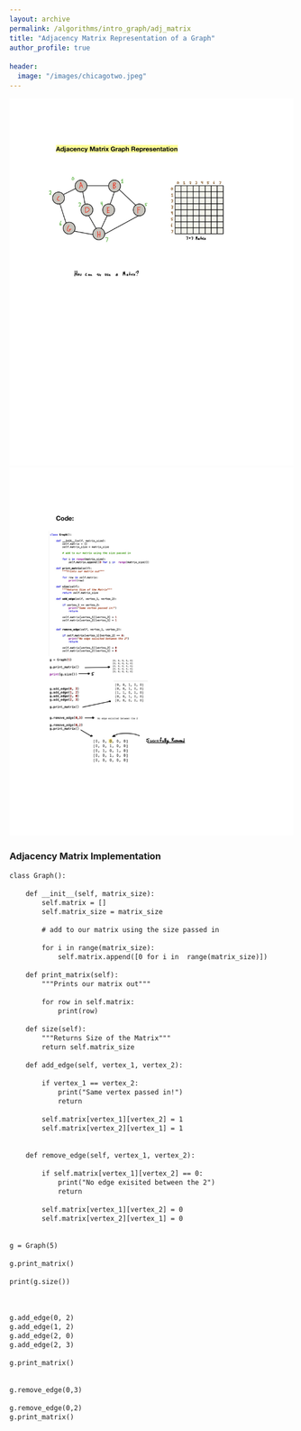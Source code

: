 ```yaml
---
layout: archive
permalink: /algorithms/intro_graph/adj_matrix
title: "Adjacency Matrix Representation of a Graph"
author_profile: true

header:
  image: "/images/chicagotwo.jpeg"
---
```



![inserting an Image](/images/Graphs/adj_matrix/adj_matrix1.jpg)
![inserting an Image](/images/Graphs/adj_matrix/adj_matrix2.jpg)



### Adjacency Matrix Implementation


    class Graph():
        
        def __init__(self, matrix_size):
            self.matrix = []
            self.matrix_size = matrix_size
            
            # add to our matrix using the size passed in
            
            for i in range(matrix_size):
                self.matrix.append([0 for i in  range(matrix_size)])
        
        def print_matrix(self):
            """Prints our matrix out"""
            
            for row in self.matrix:
                print(row)
        
        def size(self):
            """Returns Size of the Matrix"""
            return self.matrix_size
        
        def add_edge(self, vertex_1, vertex_2):
            
            if vertex_1 == vertex_2:
                print("Same vertex passed in!")
                return
            
            self.matrix[vertex_1][vertex_2] = 1
            self.matrix[vertex_2][vertex_1] = 1

        
        def remove_edge(self, vertex_1, vertex_2):
            
            if self.matrix[vertex_1][vertex_2] == 0:
                print("No edge exisited between the 2")
                return
            
            self.matrix[vertex_1][vertex_2] = 0
            self.matrix[vertex_2][vertex_1] = 0

            
    g = Graph(5) 

    g.print_matrix()

    print(g.size())
        
        

    g.add_edge(0, 2)
    g.add_edge(1, 2)
    g.add_edge(2, 0)
    g.add_edge(2, 3)

    g.print_matrix()


    g.remove_edge(0,3)

    g.remove_edge(0,2)
    g.print_matrix()

